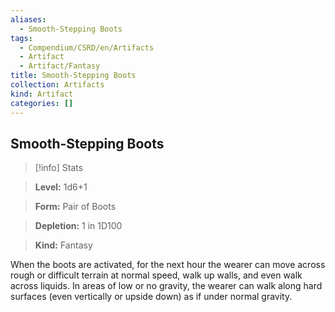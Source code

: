 ```yaml
---
aliases:
  - Smooth-Stepping Boots
tags:
  - Compendium/CSRD/en/Artifacts
  - Artifact
  - Artifact/Fantasy
title: Smooth-Stepping Boots
collection: Artifacts
kind: Artifact
categories: []
---
```

## Smooth-Stepping Boots    
>[!info] Stats    
> **Level:** 1d6+1    
> **Form:** Pair of Boots    
> **Depletion:** 1 in 1D100    
> **Kind:** Fantasy  
    
When the boots are activated, for the next hour the wearer can move across rough or difficult terrain at normal speed, walk up walls, and even walk across liquids. In areas of low or no gravity, the wearer can walk along hard surfaces (even vertically or upside down) as if under normal gravity.